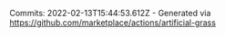 Commits: 2022-02-13T15:44:53.612Z - Generated via https://github.com/marketplace/actions/artificial-grass
<br>
